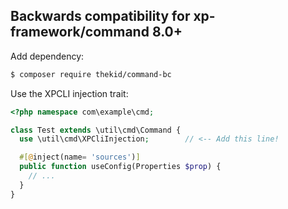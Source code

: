 Backwards compatibility for xp-framework/command 8.0+
-----------------------------------------------------

Add dependency:

```sh
$ composer require thekid/command-bc
```

Use the XPCLI injection trait:


```php
<?php namespace com\example\cmd;

class Test extends \util\cmd\Command {
  use \util\cmd\XPCliInjection;        // <-- Add this line!

  #[@inject(name= 'sources')]
  public function useConfig(Properties $prop) {
    // ...
  }
}
```